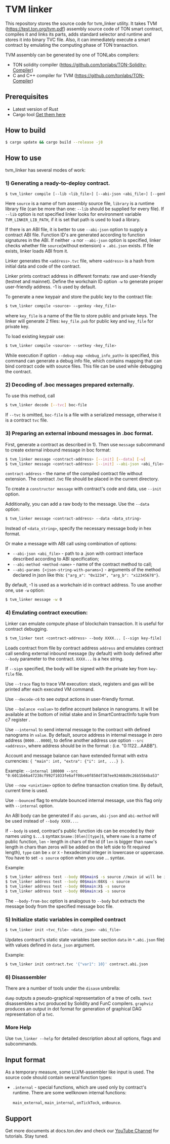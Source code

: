 # TVM linker

This repository stores the source code for tvm_linker utility. It takes TVM (https://test.ton.org/tvm.pdf) 
assembly source code of TON smart contract, compiles it and links its parts, adds standard selector 
and runtime and stores it into binary TVC file. Also, it can immediately execute a smart 
contract by emulating the computing phase of TON transaction.

TVM assembly can be generated by one of TONLabs compilers:
- TON solidity compiler (https://github.com/tonlabs/TON-Solidity-Compiler)
- C and C++ compiler for TVM (https://github.com/tonlabs/TON-Compiler)

## Prerequisites

- Latest version of Rust
- Cargo tool
[Get them here](https://doc.rust-lang.org/cargo/getting-started/installation.html)

## How to build

```bash
$ cargo update && cargo build --release -j8
```

## How to use

tvm_linker has several modes of work:

### 1) Generating a ready-to-deploy contract.

```bash
$ tvm_linker compile [--lib <lib_file>] [--abi-json <abi_file>] [--genkey | --setkey <keyfile>] [-w <workchain_id>] [--debug] [--verbose] [--debug-map <debug_info_path>] <source>
```

Here `source` is a name of tvm assembly source file, `library` is a runtime library file (can be more than one: `--lib` 
should be supplied for every file). If `--lib` option is not specified linker looks for environment variable
`TVM_LINKER_LIB_PATH`, if it is set that path is used to load a library.

If there is an ABI file, it is better to use `--abi-json` option to supply a contract ABI file. Function ID's are
generated according to function signatures in the ABI. If neither `-a` nor `--abi-json` option is specified, linker
checks whether file `source`(without extension) + `.abi.json` exists. If file exists, linker loads ABI from it.

Linker generates the `<address>.tvc` file, where `<address>` is a hash from initial data and code of the contract.

Linker prints contract address in different formats: raw and user-friendly (testnet and mainnet). Define the workchain
ID option `-w` to generate proper user-friendly address. -1 is used by default.

To generate a new keypair and store the public key to the contract file:

```bash
$ tvm_linker compile <source> --genkey <key_file>
```

where `key_file` is a name of the file to store public and private keys. The linker will generate 2 files:
`key_file.pub` for public key and `key_file` for private key.

To load existing keypair use:

```bash
$ tvm_linker compile <source> --setkey <key_file>
```

While execution if option `--debug-map <debug_info_path>` is specified, this command can generate a debug info file, 
which contains mapping that can bind contract code with source files. This file can be used while debugging the
contract.

### 2) Decoding of .boc messages prepared externally.
To use this method, call

```bash
$ tvm_linker decode [--tvc] boc-file
```

If `--tvc` is omitted, `boc-file` is a file with a serialized message, otherwise it is a contract `tvc` file.

### 3) Preparing an external inbound messages in .boc format.

First, generate a contract as described in 1). Then use `message` subcommand to create external inbound message in boc
format:

```bash
$ tvm_linker message <contract-address> [--init] [--data] [-w]
$ tvm_linker message <contract-address> [--init] --abi-json <abi_file> --abi-method <method_name> --abi-params {json_with_params} [-w]
```

`contract-address` - the name of the compiled contract file without extension. The contract .tvc file should be placed in the current directory.

To create a `constructor message` with contract's code and data, use `--init` option.

Additionally, you can add a raw body to the message. Use the `--data` option:

```bash
$ tvm_linker message <contract-address> --data <data_string>
```

Instead of `<data_string>`, specify the necessary message body in hex format. 

Or make a message with ABI call using combination of options:
- `--abi-json <abi_file>` - path to a .json with contract interface described according to ABI specification;
- `--abi-method <method-name>` - name of the contract method to call;
- `--abi-params {<json-string-with-params>}` - arguments of the method declared in json like this: `{"arg_a": "0x1234", "arg_b": "x12345678"}`.

By default, -1 is used as a workchain id in contract address. To use another one, use `-w` option:

```bash
$ tvm_linker message -w 0
```

### 4) Emulating contract execution:

Linker can emulate compute phase of blockchain transaction. It is useful for contract debugging.

```bash
$ tvm_linker test <contract-address> --body XXXX... [--sign key-file] [--trace] [--decode-c6] [--internal <value>] [--src address] [--now unixtime] [-s source-file] [--balance <value>]
```

Loads contract from file by contract address `address` and emulates contract call sending external inbound message (by default) with body defined after `--body` parameter to the contract. `XXXX...` is a hex string. 

If `--sign` specified, the body will be signed with the private key from `key-file` file.

Use `--trace` flag to trace VM execution: stack, registers and gas will be printed after each executed VM command.

Use `--decode-c6` to see output actions in user-friendly format.

Use `--balance <value>` to define account balance in nanograms. It will be available  at the bottom of initial stake and in SmartContractInfo tuple from c7 register .

Use `--internal` to send internal message to the contract with defined nanograms in `value`. By default, source address in internal message in zero address (`0000...0000`), to define another address use option `--src <address>`, where address should be in the format <wc>:<bytes32> (i.e. "0:1122...AABB"). 

Account and message balance can have extended format with extra currencies: `{ "main": int, "extra": {"i": int, ...} }`.

Example: `--internal 100000 --src "0:6011b66a47238cf992f1033fe6aff00ce0f850df387ee92468d9c26b5564ba53"`

Use `--now <unixtime>` option to define transaction creation time. By default, current time is used.

Use `--bounced` flag to emulate bounced internal message, use this flag only with `--internal` option.

An ABI body can be generated if `abi-params`, `abi-json` and `abi-method` will be used instead of `--body XXXX...`.

If `--body` is used, contract's public function ids can be encoded by their names using `$...$` syntax:`$name:[0len][type]$`, 
where `name` is a name of public function, `len` - length in chars of the id (if `len` is bigger than `name`'s length in chars than 
zeros will be added on the left side to fit required length), `type` can be `x` or `X` - hexadecimal integer  in lowercase or uppercase. You have to set `-s source` option when you use $...$ syntax.

Example:

```bash
$ tvm_linker address test --body 00$main$ -s source //main id will be inserted as decimal string. Dont use this case, just as example
$ tvm_linker address test --body 00$main:08X$ -s source
$ tvm_linker address test --body 00$main:X$ -s source
$ tvm_linker address test --body 00$main:x$ -s source
```

The `--body-from-boc` option is analogous to `--body` but extracts the message body from the specified message boc file.

### 5) Initialize static variables in compiled contract

```bash
$ tvm_linker init <tvc_file> <data_json> <abi_file>
```

Updates contract's static state variables (see section `data` in `*.abi.json` file) with values
defined in `data_json` argument.

Example:

```bash
$ tvm_linker init contract.tvc '{"var1": 10}' contract.abi.json
```

### 6) Disassembler

There are a number of tools under the `disasm` umbrella:

`dump` outputs a pseudo-graphical representation of a tree of cells.
`text` disassembles a tvc produced by Solidity and FunC compilers.
`graphviz` produces an output in dot format for generation of graphical DAG representation of a tvc.

### More Help
Use `tvm_linker --help` for detailed description about all options, flags and subcommands.

## Input format

As a temporary measure, some LLVM-assembler like input is used. The source code should contain several function types:

- `.internal` - special functions, which are used only by contract's runtime. There are some wellknown internal functions:

	`main_external`, `main_internal`, `onTickTock`, `onBounce`.

## Support

Get more documents at docs.ton.dev and check our [YouTube Channel](https://www.youtube.com/channel/UC9kJ6DKaxSxk6T3lEGdq-Gg) for tutorials. Stay tuned.
